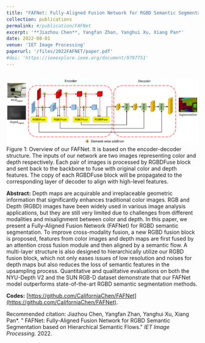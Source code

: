 ```yaml
---
title: "FAFNet: Fully-Aligned Fusion Network for RGBD Semantic Segmentation based on Hierarchical Semantic Flows"
collection: publications
permalink: #/publication/FAFNet
excerpt: '**Jiazhou Chen**, Yangfan Zhan, Yanghui Xu, Xiang Pan*'
date: 2022-08-01
venue: 'IET Image Processing'
paperurl: '/files/2022FAFNET/paper.pdf'
#doi: 'https://ieeexplore.ieee.org/document/9797751'
---
```

<br/><img src='/files/2022FAFNET/pipeline.png' alt=""><br>
Figure 1: Overview of our FAFNet. It is based on the encoder-decoder structure. The inputs of our network are two images representing color and depth respectively. Each pair of images is processed by RGBDFuse block and sent back to the backbone to fuse with original color and depth features. The copy of each RGBDFuse block will be propagated to the corresponding layer of decoder to align with high-level features.


<b>Abstract:</b> Depth maps are acquirable and irreplaceable geometric information that significantly enhances traditional color images. RGB and Depth (RGBD) images have been widely used in various image analysis applications, but they are still very limited due to challenges from different modalities and misalignment between color and depth. In this paper, we present a Fully-Aligned Fusion Network (FAFNet) for RGBD semantic segmentation. To improve cross-modality fusion, a new RGBD fusion block is proposed, features from color images and depth maps are first fused by an attention cross fusion module and then aligned by a semantic flow. A multi-layer structure is also designed to hierarchically utilize our RGBD fusion block, which not only eases issues of low resolution and noises for depth maps but also reduces the loss of semantic features in the upsampling process. Quantitative and qualitative evaluations on both the NYU-Depth V2 and the SUN RGB-D dataset demonstrate that our FAFNet model outperforms state-of-the-art RGBD semantic segmentation methods.


<b>Codes:</b> [https://github.com/CaliforniaChen/FAFNet](https://github.com/CaliforniaChen/FAFNet).

Recommended citation: Jiazhou Chen, Yangfan Zhan, Yanghui Xu, Xiang Pan*. &quot; FAFNet: Fully-Aligned Fusion Network for RGBD Semantic Segmentation based on Hierarchical Semantic Flows.&quot; <i>IET Image Processing</i>. 2022.
